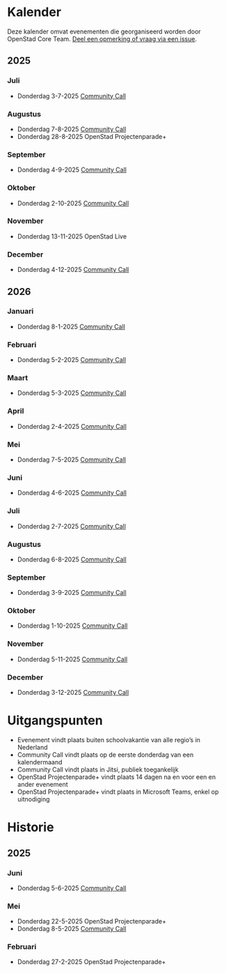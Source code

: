 # Kalender

Deze kalender omvat evenementen die georganiseerd worden door OpenStad Core Team. [Deel een opmerking of vraag via een issue](https://github.com/openstad/openstad-headless/blob/main/CONTRIBUTING.md).

## 2025
### Juli
- Donderdag 3-7-2025 [Community Call](https://meet.jit.si/OpenStadCommunityCall)
### Augustus
- Donderdag 7-8-2025 [Community Call](https://meet.jit.si/OpenStadCommunityCall)
- Donderdag 28-8-2025 OpenStad Projectenparade+
### September
- Donderdag 4-9-2025 [Community Call](https://meet.jit.si/OpenStadCommunityCall)
### Oktober
- Donderdag 2-10-2025 [Community Call](https://meet.jit.si/OpenStadCommunityCall)
### November
- Donderdag 13-11-2025 OpenStad Live
### December
- Donderdag 4-12-2025 [Community Call](https://meet.jit.si/OpenStadCommunityCall)

## 2026
### Januari
- Donderdag 8-1-2025 [Community Call](https://meet.jit.si/OpenStadCommunityCall)
### Februari
- Donderdag 5-2-2025 [Community Call](https://meet.jit.si/OpenStadCommunityCall)
### Maart
- Donderdag 5-3-2025 [Community Call](https://meet.jit.si/OpenStadCommunityCall)
### April
- Donderdag 2-4-2025 [Community Call](https://meet.jit.si/OpenStadCommunityCall)
### Mei
- Donderdag 7-5-2025 [Community Call](https://meet.jit.si/OpenStadCommunityCall)
### Juni
- Donderdag 4-6-2025 [Community Call](https://meet.jit.si/OpenStadCommunityCall)
### Juli
- Donderdag 2-7-2025 [Community Call](https://meet.jit.si/OpenStadCommunityCall)
### Augustus
- Donderdag 6-8-2025 [Community Call](https://meet.jit.si/OpenStadCommunityCall)
### September
- Donderdag 3-9-2025 [Community Call](https://meet.jit.si/OpenStadCommunityCall)
### Oktober
- Donderdag 1-10-2025 [Community Call](https://meet.jit.si/OpenStadCommunityCall)
### November
- Donderdag 5-11-2025 [Community Call](https://meet.jit.si/OpenStadCommunityCall)
### December
- Donderdag 3-12-2025 [Community Call](https://meet.jit.si/OpenStadCommunityCall)

# Uitgangspunten
- Evenement vindt plaats buiten schoolvakantie van alle regio’s in Nederland
- Community Call vindt plaats op de eerste donderdag van een kalendermaand
- Community Call vindt plaats in Jitsi, publiek toegankelijk
- OpenStad Projectenparade+ vindt plaats 14 dagen na en voor een en ander evenement
- OpenStad Projectenparade+ vindt plaats in Microsoft Teams, enkel op uitnodiging

# Historie
## 2025
### Juni
- Donderdag 5-6-2025 [Community Call](https://meet.jit.si/OpenStadCommunityCall)
### Mei
- Donderdag 22-5-2025 OpenStad Projectenparade+
- Donderdag 8-5-2025 [Community Call](https://docs.google.com/presentation/d/1DTN4swSjA325YtEIChA0oHKwMADVgjsDdy4dD5n_eF8/edit?usp=sharing)
### Februari
- Donderdag 27-2-2025 OpenStad Projectenparade+
